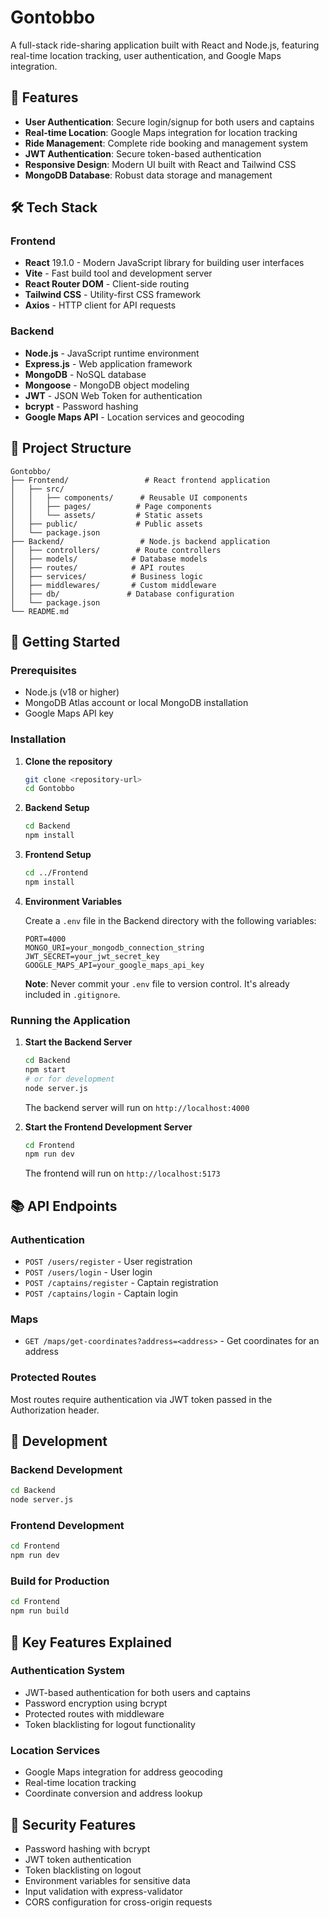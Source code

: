 # Gontobbo

A full-stack ride-sharing application built with React and Node.js, featuring real-time location tracking, user authentication, and Google Maps integration.

## 🚀 Features

- **User Authentication**: Secure login/signup for both users and captains
- **Real-time Location**: Google Maps integration for location tracking
- **Ride Management**: Complete ride booking and management system
- **JWT Authentication**: Secure token-based authentication
- **Responsive Design**: Modern UI built with React and Tailwind CSS
- **MongoDB Database**: Robust data storage and management

## 🛠️ Tech Stack

### Frontend

- **React** 19.1.0 - Modern JavaScript library for building user interfaces
- **Vite** - Fast build tool and development server
- **React Router DOM** - Client-side routing
- **Tailwind CSS** - Utility-first CSS framework
- **Axios** - HTTP client for API requests

### Backend

- **Node.js** - JavaScript runtime environment
- **Express.js** - Web application framework
- **MongoDB** - NoSQL database
- **Mongoose** - MongoDB object modeling
- **JWT** - JSON Web Token for authentication
- **bcrypt** - Password hashing
- **Google Maps API** - Location services and geocoding

## 📁 Project Structure

```
Gontobbo/
├── Frontend/                 # React frontend application
│   ├── src/
│   │   ├── components/      # Reusable UI components
│   │   ├── pages/          # Page components
│   │   └── assets/         # Static assets
│   ├── public/             # Public assets
│   └── package.json
├── Backend/                 # Node.js backend application
│   ├── controllers/        # Route controllers
│   ├── models/            # Database models
│   ├── routes/            # API routes
│   ├── services/          # Business logic
│   ├── middlewares/       # Custom middleware
│   ├── db/               # Database configuration
│   └── package.json
└── README.md
```

## 🚀 Getting Started

### Prerequisites

- Node.js (v18 or higher)
- MongoDB Atlas account or local MongoDB installation
- Google Maps API key

### Installation

1. **Clone the repository**

   ```bash
   git clone <repository-url>
   cd Gontobbo
   ```

2. **Backend Setup**

   ```bash
   cd Backend
   npm install
   ```

3. **Frontend Setup**

   ```bash
   cd ../Frontend
   npm install
   ```

4. **Environment Variables**

   Create a `.env` file in the Backend directory with the following variables:

   ```env
   PORT=4000
   MONGO_URI=your_mongodb_connection_string
   JWT_SECRET=your_jwt_secret_key
   GOOGLE_MAPS_API=your_google_maps_api_key
   ```

   **Note**: Never commit your `.env` file to version control. It's already included in `.gitignore`.

### Running the Application

1. **Start the Backend Server**

   ```bash
   cd Backend
   npm start
   # or for development
   node server.js
   ```

   The backend server will run on `http://localhost:4000`

2. **Start the Frontend Development Server**
   ```bash
   cd Frontend
   npm run dev
   ```
   The frontend will run on `http://localhost:5173`

## 📚 API Endpoints

### Authentication

- `POST /users/register` - User registration
- `POST /users/login` - User login
- `POST /captains/register` - Captain registration
- `POST /captains/login` - Captain login

### Maps

- `GET /maps/get-coordinates?address=<address>` - Get coordinates for an address

### Protected Routes

Most routes require authentication via JWT token passed in the Authorization header.

## 🔧 Development

### Backend Development

```bash
cd Backend
node server.js
```

### Frontend Development

```bash
cd Frontend
npm run dev
```

### Build for Production

```bash
cd Frontend
npm run build
```

## 🌟 Key Features Explained

### Authentication System

- JWT-based authentication for both users and captains
- Password encryption using bcrypt
- Protected routes with middleware
- Token blacklisting for logout functionality

### Location Services

- Google Maps integration for address geocoding
- Real-time location tracking
- Coordinate conversion and address lookup

## 🔐 Security Features

- Password hashing with bcrypt
- JWT token authentication
- Token blacklisting on logout
- Environment variables for sensitive data
- Input validation with express-validator
- CORS configuration for cross-origin requests





